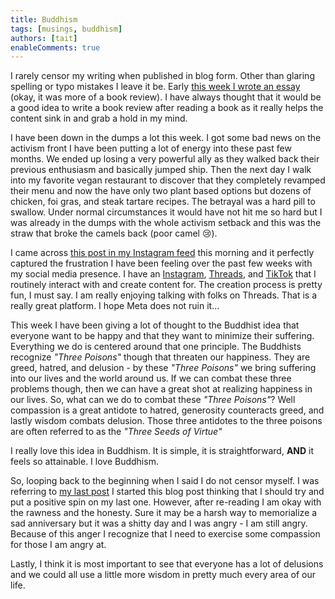 ```yaml
---
title: Buddhism
tags: [musings, buddhism]
authors: [tait]
enableComments: true
---
```


I rarely censor my writing when published in blog form. Other than glaring spelling or typo mistakes I leave it be. Early [this week I wrote an essay](/docs/Happiness) (okay, it was more of a book review). I have always thought that it would be a good idea to write a book review after reading a book as it really helps the content sink in and grab a hold in my mind.

I have been down in the dumps a lot this week. I got some bad news on the activism front I have been putting a lot of energy into these past few months. We ended up losing a very powerful ally as they walked back their previous enthusiasm and basically jumped ship. Then the next day I walk into my favorite vegan restaurant to discover that they completely revamped their menu and now the have only two plant based options but dozens of chicken, foi gras, and steak tartare recipes. The betrayal was a hard pill to swallow. Under normal circumstances it would have not hit me so hard but I was already in the dumps with the whole activism setback and this was the straw that broke the camels back (poor camel 😢).

I came across [this post in my Instagram feed](https://www.instagram.com/p/CyZEUXqrAkB/) this morning and it perfectly captured the frustration I have been feeling over the past few weeks with my social media presence. I have an [Instagram](https://www.instagram.com/exploring_and_pondering/), [Threads](https://www.threads.net/@exploring_and_pondering), and [TikTok](https://www.tiktok.com/@exploring_and_pondering) that I routinely interact with and create content for. The creation process is pretty fun, I must say. I am really enjoying talking with folks on Threads. That is a really great platform. I hope Meta does not ruin it...

This week I have been giving a lot of thought to the Buddhist idea that everyone want to be happy and that they want to minimize their suffering. Everything we do is centered around that one principle. The Buddhists recognize _"Three Poisons"_ though that threaten our happiness. They are greed, hatred, and delusion - by these _"Three Poisons"_ we bring suffering into our lives and the world around us. If we can combat these three problems though, then we can have a great shot at realizing happiness in our lives. So, what can we do to combat these _"Three Poisons"_? Well compassion is a great antidote to hatred, generosity counteracts greed, and lastly wisdom combats delusion. Those three antidotes to the three poisons are often referred to as the _"Three Seeds of Virtue"_

I really love this idea in Buddhism. It is simple, it is straightforward, **AND** it feels so attainable. I love Buddhism.

So, looping back to the beginning when I said I do not censor myself. I was referring to [my last post](/blog/2023-10-26-suicide/index.md) I started this blog post thinking that I should try and put a positive spin on my last one. However, after re-reading I am okay with the rawness and the honesty. Sure it may be a harsh way to memorialize a sad anniversary but it was a shitty day and I was angry - I am still angry. Because of this anger I recognize that I need to exercise some compassion for those I am angry at.

Lastly, I think it is most important to see that everyone has a lot of delusions and we could all use a little more wisdom in pretty much every area of our life.
